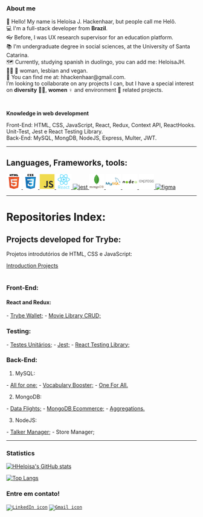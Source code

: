 ### About me
<p>
  👋 Hello! My name is Heloísa J. Hackenhaar, but people call me Helô.<br>
  💻 I'm a full-stack developer from <b>Brazil</b>.<br/>
  👓 Before, I was UX research supervisor for an education platform. <br>
  📚 I'm undergraduate degree in social sciences, at the University of Santa Catarina. <br>
  🗺️ Currently, studying spanish in duolingo, you can add me: HeloisaJH. <br>
  💁‍♀️ 🌱 woman, lesbian and vegan. <br> 
  📧 You can find me at: hhackenhaar@gmail.com.
 <br>
 I’m looking to collaborate on any projects I can, but I have a special interest on <b>diversity</b> 🏳️‍🌈, <b>women</b> ♀️ and environment 🌳 related projects.
</p>
<br> 

**Knowledge in web development**

Front-End: HTML, CSS, JavaScript, React, Redux, Context API, ReactHooks. <br>
Unit-Test, Jest e React Testing Library. <br>
Back-End: MySQL, MongDB, NodeJS, Express, Multer, JWT. 

---

 ## Languages, Frameworks, tools:

<p align="left"> 
<a href="https://www.w3.org/html/" target="_blank"> <img src="https://raw.githubusercontent.com/devicons/devicon/master/icons/html5/html5-original-wordmark.svg" alt="html5" width="40" height="40"/> </a> <a href="https://www.w3schools.com/css/" target="_blank"> <img src="https://raw.githubusercontent.com/devicons/devicon/master/icons/css3/css3-original-wordmark.svg" alt="css3" width="40" height="40"/> </a>
<a href="https://developer.mozilla.org/en-US/docs/Web/JavaScript" target="_blank"> <img src="https://raw.githubusercontent.com/devicons/devicon/master/icons/javascript/javascript-original.svg" alt="javascript" width="40" height="40"/> </a>
<a href="https://reactjs.org/" target="_blank"> <img src="https://raw.githubusercontent.com/devicons/devicon/master/icons/react/react-original-wordmark.svg" alt="react" width="40" height="40"/> </a> 
<a href="https://jestjs.io" target="_blank"> <img src="https://www.vectorlogo.zone/logos/jestjsio/jestjsio-icon.svg" alt="jest" width="40" height="40"/> </a>
<a href="https://www.mongodb.com/" target="_blank"> <img src="https://raw.githubusercontent.com/devicons/devicon/master/icons/mongodb/mongodb-original-wordmark.svg" alt="mongodb" width="40" height="40"/> </a>
<a href="https://www.mysql.com/" target="_blank"> <img src="https://raw.githubusercontent.com/devicons/devicon/master/icons/mysql/mysql-original-wordmark.svg" alt="mysql" width="40" height="40"/> </a>
<a href="https://nodejs.org" target="_blank"> <img src="https://raw.githubusercontent.com/devicons/devicon/master/icons/nodejs/nodejs-original-wordmark.svg" alt="nodejs" width="40" height="40"/> </a>
<a href="https://expressjs.com" target="_blank"> <img src="https://raw.githubusercontent.com/devicons/devicon/master/icons/express/express-original-wordmark.svg" alt="express" width="40" height="40"/> </a>
<a href="https://www.figma.com/" target="_blank"> <img src="https://www.vectorlogo.zone/logos/figma/figma-icon.svg" alt="figma" width="40" height="40"/> </a>
</p>

---

# Repositories Index:

## Projects developed for Trybe:
<div style="inline-block">
<p> Projetos introdutórios de HTML, CSS e JavaScript: </p>
<a href="https://github.com/HHeloisa/Introduction-projects"> Introduction Projects </a>
  </div>
<br>

### Front-End: 
 
 #### React and Redux:
<div style="inline-block">
- <a href="https://github.com/HHeloisa/Trybe-Wallet">Trybe Wallet;</a>
- <a href="https://github.com/HHeloisa/Movie-Library-CRUD">Movie Library CRUD;</a>
 </div>
 
  ### Testing:
 <div style="inline-block">
- <a href="https://github.com/HHeloisa/Testes_Unit-rios">Testes Unitários;</a> 
- <a href="https://github.com/HHeloisa/Jest">Jest;</a>
- <a href="https://github.com/HHeloisa/React_Testing_Library">React Testing Library;</a>
 </div>
                                    
 ### Back-End:
1. MySQL:
<div style="inline-block">
- <a href="https://github.com/HHeloisa/mySQL_AllForOne">All for one;</a>
- <a href="https://github.com/HHeloisa/Vocabulary_Booster" target="_blank">Vocabulary Booster;</a>
- <a href="https://github.com/HHeloisa/One_For_All" target="_blank">One For All.</a>
 </div>
 
2. MongoDB:
<div style="inline-block">
- <a href="https://github.com/HHeloisa/Data_Flights" target="_blank">Data Flights;<a>
- <a href="https://github.com/HHeloisa/mongoDB_Ecommerce" target="_blank">MongoDB Ecommerce;<a>
- <a href="https://github.com/HHeloisa/Aggregations" target="_blank">Aggregations.<a>
 </div>

 3. NodeJS:
 <div style="inline-block">
 - <a href="https://github.com/HHeloisa/talker_manager" target="_blank">Talker Manager;<a>
  - <a https://github.com/HHeloisa/store-manager" target="_blank">Store Manager;<a>
  </div>
 

---
                                                                    
### Statistics

[![HHeloisa's GitHub stats](https://github-readme-stats.vercel.app/api?username=HHeloisa&count_private=true&show_icons=true&theme=prussian&hide=stars)](https://github.com/HHeloisa/github-readme-stats)

[![Top Langs](https://github-readme-stats.vercel.app/api/top-langs/?username=HHeloisa&layout=compact&theme=dark)](https://github.com/HHeloisa/github-readme-stats)
 
### Entre em contato!
<span>
<code><a target="_blank" rel="noopener noreferrer" href="https://www.linkedin.com/in/heloisa-hackenhaar/"><img height="32" src="https://image.flaticon.com/icons/png/512/174/174857.png" alt="LinkedIn icon" style="max-width:100%;"></a></code>
<code><a target="_blank" rel="noopener noreferrer" href="mailto:hhackenhaar@gmail.com"><img height="32" src="https://cdn3.iconfinder.com/data/icons/logos-brands-3/24/logo_brand_brands_logos_gmail-512.png" alt="Gmail icon" style="max-width:100%;"></a></code></span>
<br>

